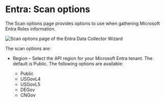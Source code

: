 # Entra: Scan options

The Scan options page provides options to use when gathering Microsoft Entra Roles information.

![Scan options page of the Entra Data Collector Wizard](/img/product_docs/accessanalyzer/enterpriseauditor/install/application/options.webp)

The scan options are:

- Region – Select the API region for your Microsoft Entra tenant. The default is Public. The following options are available:

  - Public
  - USGovL4
  - USGovL5
  - DEGov
  - CNGov
